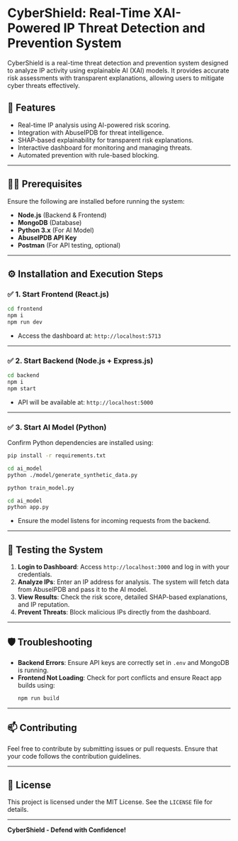 # CyberShield: Real-Time XAI-Powered IP Threat Detection and Prevention System

CyberShield is a real-time threat detection and prevention system designed to analyze IP activity using explainable AI (XAI) models. It provides accurate risk assessments with transparent explanations, allowing users to mitigate cyber threats effectively.

## 🚀 **Features**
- Real-time IP analysis using AI-powered risk scoring.
- Integration with AbuseIPDB for threat intelligence.
- SHAP-based explainability for transparent risk explanations.
- Interactive dashboard for monitoring and managing threats.
- Automated prevention with rule-based blocking.

---

## 🧑‍💻 **Prerequisites**
Ensure the following are installed before running the system:
- **Node.js** (Backend & Frontend)
- **MongoDB** (Database)
- **Python 3.x** (For AI Model)
- **AbuseIPDB API Key**
- **Postman** (For API testing, optional)

---

## ⚙️ **Installation and Execution Steps**

### ✅ **1. Start Frontend (React.js)**
```bash
cd frontend
npm i
npm run dev
```
- Access the dashboard at: `http://localhost:5713`

---

### ✅ **2. Start Backend (Node.js + Express.js)**
```bash
cd backend
npm i
npm start
```
- API will be available at: `http://localhost:5000`

---

### ✅ **3. Start AI Model (Python)**
Confirm Python dependencies are installed using:
  ```bash
  pip install -r requirements.txt
  ```
```bash
cd ai_model
python ./model/generate_synthetic_data.py
```
```bash
python train_model.py
```
```bash
cd ai_model
python app.py
```
- Ensure the model listens for incoming requests from the backend.

---

## 🧪 **Testing the System**
1. **Login to Dashboard**: Access `http://localhost:3000` and log in with your credentials.
2. **Analyze IPs**: Enter an IP address for analysis. The system will fetch data from AbuseIPDB and pass it to the AI model.
3. **View Results**: Check the risk score, detailed SHAP-based explanations, and IP reputation.
4. **Prevent Threats**: Block malicious IPs directly from the dashboard.

---

## 🛡️ **Troubleshooting**
- **Backend Errors**: Ensure API keys are correctly set in `.env` and MongoDB is running.
- **Frontend Not Loading**: Check for port conflicts and ensure React app builds using:
  ```bash
  npm run build
  ```

---

## 📫 **Contributing**
Feel free to contribute by submitting issues or pull requests. Ensure that your code follows the contribution guidelines.

---

## 📝 **License**
This project is licensed under the MIT License. See the `LICENSE` file for details.

---

**CyberShield - Defend with Confidence!**

